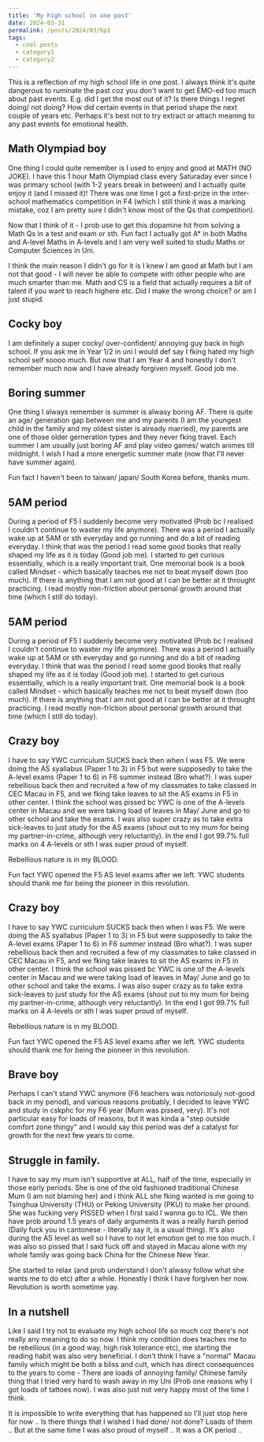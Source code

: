 ```yaml
---
title: 'My high school in one post'
date: 2024-03-31
permalink: /posts/2024/03/bp1
tags:
  - cool posts
  - category1
  - category2
---
```


This is a reflection of my high school life in one post. I always think it's quite dangerous to ruminate the past coz you don't want to get EMO-ed too much about past events. E.g. did I get the most out of it? Is there things I regret doing/ not doing? How did certain events in that period shape the next couple of years etc. Perhaps it's best not to try extract or attach meaning to any past events for emotional health.

Math Olympiad boy
------

One thing I could quite remember is I used to enjoy and good at MATH (NO JOKE). I have this 1 hour Math Olympiad class every Saturaday ever since I was primary school (with 1-2 years break in between) and I actually quite enjoy it (and I missed it)! There was one time I got a first-prize in the inter-school mathematics competition in F4 (which I still think it was a marking mistake, coz I am pretty sure I didn't know most of the Qs that competition).

Now that I think of it - I prob use to get this dopamine hit from solving a Math Qs in a test and exam or sth. 
Fun fact I actually got A* in both Maths and A-level Maths in A-levels and I am very well suited to studu Maths or Computer Sciences in Uni. 

I think the main reason I didn't go for it is I knew I am good at Math but I am not that good - I will never be able to compete with other people who are much smarter than me. Math and CS is a field that actually requires a bit of talent if you want to reach highere etc. Did I make the wrong choice? or am I just stupid.


Cocky boy
------

I am definitely a super cocky/ over-confident/ annoying guy back in high school. If you ask me in Year 1/2 in uni I would def say I fking hated my high school self soooo much. But now that I am Year 4 and honestly I don't remember much now and I have already forgiven myself. Good job me.


Boring summer
------

One thing I always remember is summer is alwasy boring AF. There is quite an age/ generation gap between me and my parents (I am the youngest child in the family and my oldest sister is already married), my parents are one of those older gerneration types and they never fking travel. Each summer I am usually just boring AF and play video games/ watch animes till mildnight. I wish I had a more energetic summer mate (now that I'll never have summer again). 

Fun fact I haven't been to taiwan/ japan/ South Korea before, thanks mum. 

5AM period
------

During a period of F5 I suddenly become very motivated (Prob bc I realised I couldn't continue to waster my life anymore). There was a period I actually wake up at 5AM or sth everyday and go running and do a bit of reading everyday. I think that was the period I read some good books that really shaped my life as it is today (Good job me). I started to get curious essentially, which is a really important trait. One memorial book is a book called Mindset - which basically teaches me not to beat myself down (too much). If there is anything that I am not good at I can be better at it throught practicing. I read mostly non-friction about personal growth around that time (which I still do today).

5AM period
------

During a period of F5 I suddenly become very motivated (Prob bc I realised I couldn't continue to waster my life anymore). There was a period I actually wake up at 5AM or sth everyday and go running and do a bit of reading everyday. I think that was the period I read some good books that really shaped my life as it is today (Good job me). I started to get curious essentially, which is a really important trait. One memorial book is a book called Mindset - which basically teaches me not to beat myself down (too much). If there is anything that I am not good at I can be better at it throught practicing. I read mostly non-friction about personal growth around that time (which I still do today).

Crazy boy
------

I have to say YWC curriculum SUCKS back then when I was F5. We were doing the AS syallabus (Paper 1 to 3) in F5 but were supposedly to take the A-level exams (Paper 1 to 6) in F6 summer instead (Bro what?). I was super rebellious back then and recruited a few of my classmates to take classed in CEC Macau in F5, and we fking take leaves to sit the AS exams in F5 in other center. I think the school was pissed bc YWC is one of the A-levels center in Macau and we were taking load of leaves in May/ June and go to other school and take the exams. I was also super crazy as to take extra sick-leaves to just study for the AS exams (shout out to my mum for being my partner-in-crime, although very reluctantly). In the end I got 99.7% full marks on 4 A-levels or sth I was super proud of myself.

Rebellious nature is in my BLOOD.

Fun fact YWC opened the F5 AS level exams after we left. YWC students should thank me for being the pioneer in this revolution. 

Crazy boy
------

I have to say YWC curriculum SUCKS back then when I was F5. We were doing the AS syallabus (Paper 1 to 3) in F5 but were supposedly to take the A-level exams (Paper 1 to 6) in F6 summer instead (Bro what?). I was super rebellious back then and recruited a few of my classmates to take classed in CEC Macau in F5, and we fking take leaves to sit the AS exams in F5 in other center. I think the school was pissed bc YWC is one of the A-levels center in Macau and we were taking load of leaves in May/ June and go to other school and take the exams. I was also super crazy as to take extra sick-leaves to just study for the AS exams (shout out to my mum for being my partner-in-crime, although very reluctantly). In the end I got 99.7% full marks on 4 A-levels or sth I was super proud of myself.

Rebellious nature is in my BLOOD.

Fun fact YWC opened the F5 AS level exams after we left. YWC students should thank me for being the pioneer in this revolution. 

Brave boy
------

Perhaps I can't stand YWC anymore (F6 teachers was notoriosuly not-good back in my period), and various reasons probably, I decided to leave YWC and study in cskphc for my F6 year (Mum was pissed, very). It's not particular easy for loads of reasons, but it was kinda a "step outside comfort zone thingy" and I would say this period was def a catalyst for growth for the next few years to come.  

Struggle in family.
------

I have to say my mum isn't supportive at ALL, half of the time, especially in those early periods. She is one of the old fashioned traditional Chinese Mum (I am not blaming her) and i think ALL she fking wanted is me going to Tsinghua University (THU) or Peking University (PKU) to make her pround. She was fucking very PISSED when I first said I wanna go to ICL. We then have prob around 1.5 years of daily arguments it was a really harsh period (Daily fuck you in cantonese - literally say it, is a usual thing). It's also during the AS level as well so I have to not let emotion get to me too much. I was also so pissed that I said fuck off and stayed in Macau alone with my whole family was going back China for the Chinese New Year.

She started to relax (and prob understand I don't alwasy follow what she wants me to do etc) after a while. Honestly I think I have forgiven her now. Revolution is worth sometime yay.

In a nutshell
------

Like I said I try not to evaluate my high school life so much coz there's not really any meaning to do so now. I think my condition does teaches me to be rebellious (in a good way, high risk tolerance etc), me starting the reading habit was also very beneficial. I don't think I have a "normal" Macau family which might be both a bliss and cult, which has direct consequences to the years to come - There are loads of annoying family/ Chinese family thing that I tried very hard to wash away in my Uni (Prob one reasons why I got loads of tattoes now). I was also just not very happy most of the time I think.

It is impossible to write everything that has happened so I'll just stop here for now .. Is there things that I wished I had done/ not done? Loads of them .. But at the same time I was also proud of myself .. It was a OK period ..